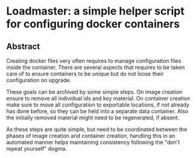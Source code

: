 # Loadmaster: a simple helper script for configuring docker containers

## Abstract

Creating docker files very often requires to manage configuration files inside the container. There are several aspects that requires to be taken care of to ensure containers to be unique but do not loose their configuration on upgrade.

These goals can be archived by some simple steps. On image creation ensure to remove all individual ids and key material. On container creation make sure to move all configuration to exportable locations, if not already has done before, so they can be held into a separate data container. Also the initially removed material might need to be regenerated, if absent.

As these steps are quite simple, but need to be coordinated between the phases of image creation and container creation, handling this in an automated manner helps maintaining consistency following the "don't repeat yourself" dogma.


